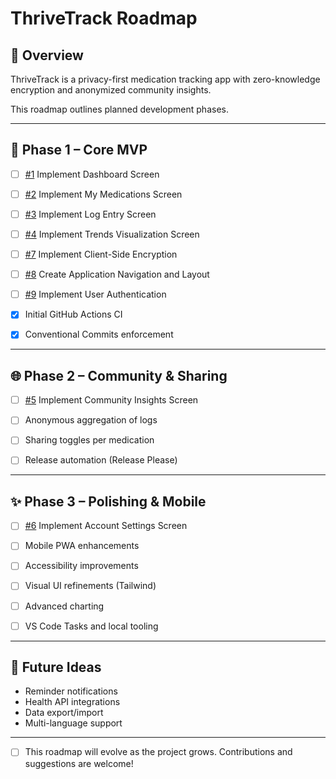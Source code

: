 # ThriveTrack Roadmap

## 🎯 Overview

ThriveTrack is a privacy-first medication tracking app with zero-knowledge encryption and anonymized community insights.

This roadmap outlines planned development phases.

---

## 🚀 Phase 1 – Core MVP

- [ ] [#1](https://github.com/thef4tdaddy/ThriveTrack/issues/1) Implement Dashboard Screen
- [ ] [#2](https://github.com/thef4tdaddy/ThriveTrack/issues/2) Implement My Medications Screen
- [ ] [#3](https://github.com/thef4tdaddy/ThriveTrack/issues/3) Implement Log Entry Screen
- [ ] [#4](https://github.com/thef4tdaddy/ThriveTrack/issues/4) Implement Trends Visualization Screen
- [ ] [#7](https://github.com/thef4tdaddy/ThriveTrack/issues/7) Implement Client-Side Encryption
- [ ] [#8](https://github.com/thef4tdaddy/ThriveTrack/issues/8) Create Application Navigation and Layout
- [ ] [#9](https://github.com/thef4tdaddy/ThriveTrack/issues/9) Implement User Authentication

- [x] Initial GitHub Actions CI
- [x] Conventional Commits enforcement

---

## 🌐 Phase 2 – Community & Sharing

- [ ] [#5](https://github.com/thef4tdaddy/ThriveTrack/issues/5) Implement Community Insights Screen

- [ ] Anonymous aggregation of logs
- [ ] Sharing toggles per medication
- [ ] Release automation (Release Please)

---

## ✨ Phase 3 – Polishing & Mobile

- [ ] [#6](https://github.com/thef4tdaddy/ThriveTrack/issues/6) Implement Account Settings Screen

- [ ] Mobile PWA enhancements
- [ ] Accessibility improvements
- [ ] Visual UI refinements (Tailwind)
- [ ] Advanced charting
- [ ] VS Code Tasks and local tooling

---

## 🌱 Future Ideas

- Reminder notifications
- Health API integrations
- Data export/import
- Multi-language support

---

- [ ] This roadmap will evolve as the project grows. Contributions and suggestions are welcome!
